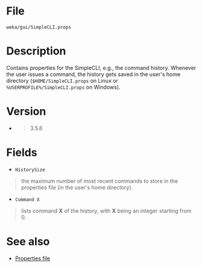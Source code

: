 

# File
`weka/gui/SimpleCLI.props`

# Description
Contains properties for the SimpleCLI, e.g., the command history. Whenever the user issues a command, the history gets saved in the user's home directory (`$HOME/SimpleCLI.props` on Linux or `%USERPROFILE%/SimpleCLI.props` on Windows).

# Version
* > 3.5.6

# Fields
* `HistorySize`
> the maximum number of most recent commands to store in the properties file (in the user's home directory).
* `Command X`
> lists command **X** of the history, with **X** being an integer starting from 0.

# See also
* [Properties file](properties_file.md)
